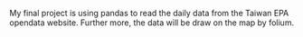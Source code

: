 My final project is using pandas to read the daily data from the Taiwan EPA opendata website. Further more, the data will be draw on the map by folium.